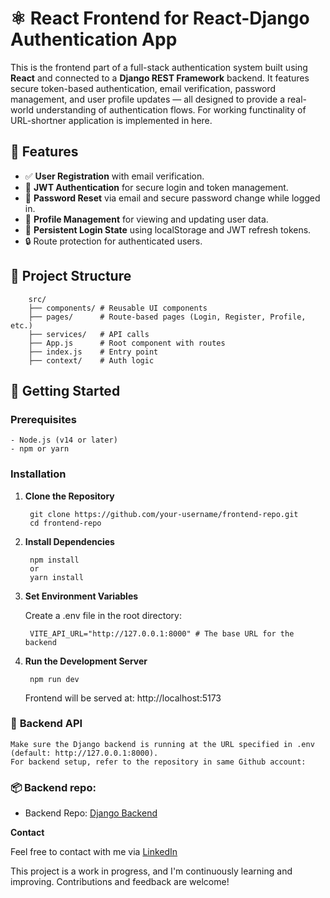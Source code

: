# ⚛️ React Frontend for React-Django Authentication App

This is the frontend part of a full-stack authentication system built using **React** and connected to a **Django REST Framework** backend. It features secure token-based authentication, email verification, password management, and user profile updates — all designed to provide a real-world understanding of authentication flows. For working functinality of URL-shortner application is implemented in here.

## 📌 Features

- ✅ **User Registration** with email verification.
- 🔐 **JWT Authentication** for secure login and token management.
- 🔁 **Password Reset** via email and secure password change while logged in.
- 👤 **Profile Management** for viewing and updating user data.
- 🔄 **Persistent Login State** using localStorage and JWT refresh tokens.
- 🔒 Route protection for authenticated users.

## 📁 Project Structure

        src/
        ├── components/ # Reusable UI components
        ├── pages/      # Route-based pages (Login, Register, Profile, etc.)
        ├── services/   # API calls
        ├── App.js      # Root component with routes
        ├── index.js    # Entry point
        ├── context/    # Auth logic


## 🚀 Getting Started

### Prerequisites

    - Node.js (v14 or later)
    - npm or yarn

### Installation

1. **Clone the Repository**

        git clone https://github.com/your-username/frontend-repo.git
        cd frontend-repo


2. **Install Dependencies**

        npm install
        or
        yarn install

3. **Set Environment Variables**

    Create a .env file in the root directory:

        VITE_API_URL="http://127.0.0.1:8000" # The base URL for the backend

4. **Run the Development Server**

        npm run dev

    Frontend will be served at: http://localhost:5173

### 🔗 **Backend API**

    Make sure the Django backend is running at the URL specified in .env (default: http://127.0.0.1:8000). 
    For backend setup, refer to the repository in same Github account:

### 📦 **Backend repo:**  
    
- Backend Repo: [Django Backend](https://github.com/SakarDahal04/URL-Shortner-project)

**Contact**

Feel free to contact with me via [LinkedIn](https://www.linkedin.com/in/sakar-dahal-30a560277/)

This project is a work in progress, and I'm continuously learning and improving. Contributions and feedback are welcome!